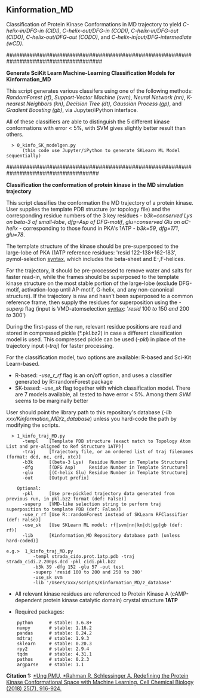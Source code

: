 ## Kinformation_MD
Classification of Protein Kinase Conformations in MD trajectory to yield _C-helix-in/DFG-in (CIDI)_, _C-helix-out/DFG-in (CODI)_, _C-helix-in/DFG-out (CIDO)_, _C-helix-out/DFG-out (CODO)_, and _C-helix-in|out/DFG-intermediate (wCD)_.

#####################################################################################

**Generate SciKit Learn Machine-Learning Classification Models for Kinformation_MD**

This script generates various classifers using one of the following methods: _RandomForest (rf)_, _Support-Vector Machine (svm)_, _Neural Network (nn)_, _K-nearest Neighbors (kn)_, _Decision Tree (dt)_, _Gaussian Process (gp)_, and _Gradient Boosting (gb)_, via Jupyter/iPython interface.

All of these classifiers are able to distinguish the 5 different kinase conformations with error < 5%, with SVM gives slightly better result than others.

```
  > 0_kinfo_SK_modelgen.py
      (this code use Jupyter/iPython to generate SKLearn ML Model sequentially)
```


####################################################################################

**Classification the conformation of protein kinase in the MD simulation trajectory**

This script classifies the conformation the MD trajectory of a protein kinase. User supplies the template PDB structure (or topology file) and the corresponding residue numbers of the 3 key residues - _b3k=conserved Lys on beta-3 of small-lobe_, _dfg=Asp of DFG-motif_, _glu=conserved Glu on aC-helix_ - corresponding to those found in PKA's 1ATP - _b3k=59_, _dfg=171_, _glu=78_.

The template structure of the kinase should be pre-superposed to the large-lobe of PKA (1ATP reference residues: 'resid 122-138+162-183', pymol-selection [syntax](https://pymol.org/dokuwiki/?id=selection), which includes the beta-sheet and E-,F-helices. 

For the trajectory, it should be pre-processed to remove water and salts for faster read-in, while the frames should be superposed to the template kinase structure on the most stable portion of the large-lobe (exclude DFG-motif, activation-loop until AP-motif, G-helix, and any non-canonical structure). If the trajectory is raw and hasn't been superposed to a common reference frame, then supply the residues for superposition using the _-superp_ flag (input is VMD-atomselection [syntax](https://www.ks.uiuc.edu/Research/vmd/vmd-1.2/ug/vmdug_node137.html): '_resid_ 100 _to_ 150 _and_ 200 _to_ 300')

During the first-pass of the run, relevant residue positions are read and stored in compressed pickle (\*.pkl.bz2) in case a different classification model is used. This compressed pickle can be used (_-pkl_) in place of the trajectory input (_-traj_) for faster processing.

For the classification model, two options are available: R-based and Sci-Kit Learn-based. 
- R-based:  _-use_r_rf_ flag is an on/off option, and uses a classifier generated by R::randomForest package
- SK-based: _-use_sk_ flag together with which classification model. There are 7 models available, all tested to have error < 5%. Among them _SVM_ seems to be marginally better

User should point the library path to this repository's database (_-lib xxx/Kinformation_MD/z_database_) unless you hard-code the path by modifying the scripts.

```
  > 1_kinfo_traj_MD.py
      -templ    [Template PDB structure (exact match to Topology Atom List and pre-aligned to Ref Structure 1ATP)]
      -traj     [Trajectory file, or an ordered list of traj filenames (format: dcd, nc, crd, xtc)]
      -b3k      [(beta-3 Lys)  Residue Number in Template Structure]
      -dfg      [(DFG Asp)     Residue Number in Template Structure]
      -glu      [(C-helix Glu) Residue Number in Template Structure]
      -out      [Output prefix]
      
    Optional:
      -pkl      [Use pre-pickled trajectory data generated from previous run, in pkl.bz2 format (def: False)]
      -superp   [VMD-like selection string to perform traj superposition to template PDB (def: False)]
      -use_r_rf [Use R::randomForest instead of SKLearn RFClassifier (def: False)]
      -use_sk   [Use SKLearn ML model: rf|svm|nn|kn|dt|gp|gb (def: rf)]
      -lib      [Kinformation_MD Repository database path (unless hard-coded)]
      
e.g.>  1_kinfo_traj_MD.py
          -templ strada_cido.prot.1atp.pdb -traj strada_cidi.2.200ps.dcd -pkl cidi.pkl.bz2
          -b3k 39 -dfg 152 -glu 57 -out test
          -superp 'resid 100 to 200 and 250 to 300'
          -use_sk svm
          -lib '/Users/xxx/scripts/Kinformation_MD/z_database'
```

* All relevant kinase residues are referenced to Protein Kinase A (cAMP-dependent protein kinase catalytic domain) crystal structure __1ATP__

* Required packages:
```
    python      # stable: 3.6.8+
    numpy       # stable: 1.16.2
    pandas      # stable: 0.24.2
    mdtraj      # stable: 1.9.3
    sklearn     # stable: 0.20.3
    rpy2        # stable: 2.9.4
    tqdm        # stable: 4.31.1
    pathos      # stable: 0.2.3
    argparse    # stable: 1.1 
```

__Citation 1:__ [\*Ung PMU, \*Rahman R, Schlessinger A. Redefining the Protein Kinase Conformational Space with Machine Learning. Cell Chemical Biology (2018) 25(7), 916-924.](https://doi.org/10.1016/j.chembiol.2018.05.002)

